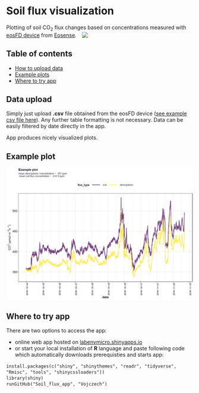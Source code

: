 # Soil flux visualization
Plotting of soil CO<sub>2</sub> flux changes based on concentrations measured with [eosFD device](http://www.eosense.com/products/eosFD/) from [Eosense](http://www.eosense.com/).
<img align="right" src="/eosFD.jpg" width="300">

## Table of contents

* [How to upload data](#data-upload)
* [Example plots](#example-plots)
* [Where to try app](#where-to-try-app)

## Data upload
Simply just upload **.csv** file obtained from the eosFD device ([see example csv file here](https://github.com/Vojczech/Soil_flux_app/blob/master/test_raw_data.csv)). Any further table formatting is not necessary. Data can be easily filtered by date directly in the app.

App produces nicely visualized plots. 

## Example plot
<img src="/soil_flux_2018-10-24_2018-11-02.png" width="600">

## Where to try app

There are two options to access the app:
* online web app hosted on [labenvmicro.shinyapps.io](https://labenvmicro.shinyapps.io/Soil_flux_app/) 
* or start your local installation of **R** language and paste following code which automatically downloads prerequisties and starts app:
```
install.packages(c("shiny", "shinythemes", "readr", "tidyverse", "Rmisc", "tools", "shinycssloaders"))
library(shiny)
runGitHub("Soil_flux_app", "Vojczech") 
```